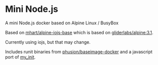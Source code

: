 # Mini Node.js
A mini Node.js docker based on Alpine Linux / BusyBox

Based on [mhart/alpine-iojs-base](https://github.com/mhart/alpine-node) which is based on [gliderlabs/alpine:3.1](https://github.com/gliderlabs/docker-alpine).

Currently using iojs, but that may change.

Includes runit binaries from [phusion/baseimage-docker](https://github.com/phusion/baseimage-docker) and a javascript port of [my_init](https://github.com/phusion/baseimage-docker/blob/master/image/bin/my_init).